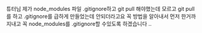 튜터님 제가 node_modules 파일 .gitignore하고 git pull 해야했는데 모르고  git pull를 하고 .gitignore를 급하게 만들었는데 안되더라고요 꼭 방법을 알아내서 먼저 한거까지내고 꼭 node_modules를 .gitignore할 수있도록 하겠습니다 ..